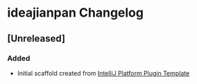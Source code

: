 <!-- Keep a Changelog guide -> https://keepachangelog.com -->

# ideajianpan Changelog

## [Unreleased]
### Added
- Initial scaffold created from [IntelliJ Platform Plugin Template](https://github.com/JetBrains/intellij-platform-plugin-template)
